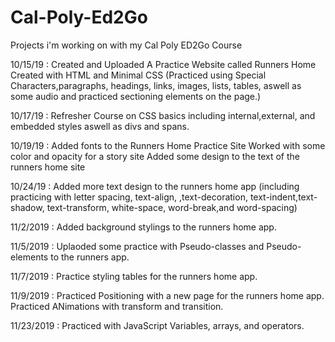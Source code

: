 # Cal-Poly-Ed2Go
Projects i'm working on with my Cal Poly ED2Go Course

10/15/19 : Created and Uploaded A Practice Website called Runners Home Created with HTML and Minimal CSS
  (Practiced using Special Characters,paragraphs, headings, links, images, lists, tables, aswell as some audio and practiced sectioning       elements on the page.)

10/17/19 : Refresher Course on CSS basics including internal,external, and embedded styles aswell as divs and spans.

10/19/19 : Added fonts to the Runners Home Practice Site
           Worked with some color and opacity for a story site
           Added some design to the text of the runners home site
           
10/24/19 : Added more text design to the runners home app (including practicing with letter spacing, text-align, ,text-decoration, 
           text-indent,text-shadow, text-transform, white-space, word-break,and  word-spacing)
           
11/2/2019 : Added background stylings to the runners home app.

11/5/2019 : Uplaoded some practice with Pseudo-classes and Pseudo-elements to the runners app.

11/7/2019 : Practice styling tables for the runners home app.

11/9/2019 : Practiced Positioning with a new page for the runners home app.
            Practiced ANimations with transform and transition.

11/23/2019 : Practiced with JavaScript Variables, arrays, and operators.
